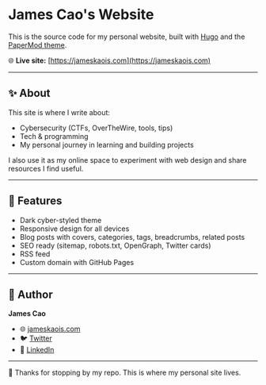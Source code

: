 # James Cao's Website

This is the source code for my personal website, built with [Hugo](https://gohugo.io/) and the [PaperMod theme](https://github.com/adityatelange/hugo-PaperMod).

🌐 **Live site:** [https://jameskaois.com](https://jameskaois.com)

---

## ✨ About
This site is where I write about:
- Cybersecurity (CTFs, OverTheWire, tools, tips)
- Tech & programming
- My personal journey in learning and building projects  

I also use it as my online space to experiment with web design and share resources I find useful.

---

## 🎨 Features
- Dark cyber-styled theme
- Responsive design for all devices  
- Blog posts with covers, categories, tags, breadcrumbs, related posts  
- SEO ready (sitemap, robots.txt, OpenGraph, Twitter cards)  
- RSS feed  
- Custom domain with GitHub Pages  

---

## 👤 Author
**James Cao**  

- 🌐 [jameskaois.com](https://jameskaois.com)  
- 🐦 [Twitter](https://x.com/jameskaois)  
- 💼 [LinkedIn](https://www.linkedin.com/in/hpcao299)  

---

🖤 Thanks for stopping by my repo. This is where my personal site lives.
